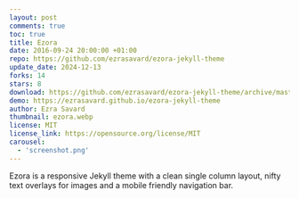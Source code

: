 ```yaml
---
layout: post
comments: true
toc: true
title: Ezora
date: 2016-09-24 20:00:00 +01:00
repo: https://github.com/ezrasavard/ezora-jekyll-theme
update_date: 2024-12-13
forks: 14
stars: 8
download: https://github.com/ezrasavard/ezora-jekyll-theme/archive/master.zip
demo: https://ezrasavard.github.io/ezora-jekyll-theme 
author: Ezra Savard
thumbnail: ezora.webp
license: MIT
license_link: https://opensource.org/license/MIT
carousel:
  - 'screenshot.png'
---
```


Ezora is a responsive Jekyll theme with a clean single column layout, nifty text overlays for images and a mobile friendly navigation bar.

